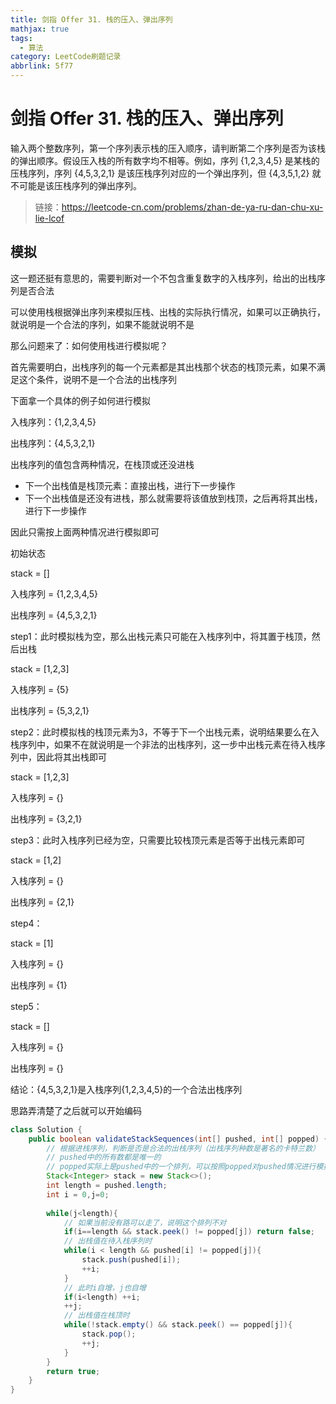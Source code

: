 ```yaml
---
title: 剑指 Offer 31. 栈的压入、弹出序列
mathjax: true
tags:
  - 算法
category: LeetCode刷题记录
abbrlink: 5f77
---
```

# 剑指 Offer 31. 栈的压入、弹出序列

输入两个整数序列，第一个序列表示栈的压入顺序，请判断第二个序列是否为该栈的弹出顺序。假设压入栈的所有数字均不相等。例如，序列 {1,2,3,4,5} 是某栈的压栈序列，序列 {4,5,3,2,1} 是该压栈序列对应的一个弹出序列，但 {4,3,5,1,2} 就不可能是该压栈序列的弹出序列。

> 链接：https://leetcode-cn.com/problems/zhan-de-ya-ru-dan-chu-xu-lie-lcof

<!-- more -->

## 模拟

这一题还挺有意思的，需要判断对一个不包含重复数字的入栈序列，给出的出栈序列是否合法

可以使用栈根据弹出序列来模拟压栈、出栈的实际执行情况，如果可以正确执行，就说明是一个合法的序列，如果不能就说明不是

那么问题来了：如何使用栈进行模拟呢？

首先需要明白，出栈序列的每一个元素都是其出栈那个状态的栈顶元素，如果不满足这个条件，说明不是一个合法的出栈序列

下面拿一个具体的例子如何进行模拟

入栈序列：{1,2,3,4,5}

出栈序列：{4,5,3,2,1}

出栈序列的值包含两种情况，在栈顶或还没进栈

- 下一个出栈值是栈顶元素：直接出栈，进行下一步操作
- 下一个出栈值是还没有进栈，那么就需要将该值放到栈顶，之后再将其出栈，进行下一步操作

因此只需按上面两种情况进行模拟即可

初始状态

stack = []

入栈序列 = {1,2,3,4,5}

出栈序列 = {4,5,3,2,1}

step1：此时模拟栈为空，那么出栈元素只可能在入栈序列中，将其置于栈顶，然后出栈

stack = [1,2,3]

入栈序列 = {5}

出栈序列 = {5,3,2,1}

step2：此时模拟栈的栈顶元素为3，不等于下一个出栈元素，说明结果要么在入栈序列中，如果不在就说明是一个非法的出栈序列，这一步中出栈元素在待入栈序列中，因此将其出栈即可

stack = [1,2,3]

入栈序列 = {}

出栈序列 = {3,2,1}

step3：此时入栈序列已经为空，只需要比较栈顶元素是否等于出栈元素即可

stack = [1,2]

入栈序列 = {}

出栈序列 = {2,1}

step4：

stack = [1]

入栈序列 = {}

出栈序列 = {1}

step5：

stack = []

入栈序列 = {}

出栈序列 = {}

结论：{4,5,3,2,1}是入栈序列{1,2,3,4,5}的一个合法出栈序列

思路弄清楚了之后就可以开始编码

```java
class Solution {
    public boolean validateStackSequences(int[] pushed, int[] popped) {
        // 根据进栈序列，判断是否是合法的出栈序列（出栈序列种数是著名的卡特兰数）
        // pushed中的所有数都是唯一的
        // popped实际上是pushed中的一个排列，可以按照popped对pushed情况进行模拟
        Stack<Integer> stack = new Stack<>();
        int length = pushed.length;
        int i = 0,j=0;
        
        while(j<length){
            // 如果当前没有路可以走了，说明这个排列不对
            if(i==length && stack.peek() != popped[j]) return false;
          	// 出栈值在待入栈序列时
            while(i < length && pushed[i] != popped[j]){
                stack.push(pushed[i]);
                ++i;
            }
            // 此时i自增，j也自增
            if(i<length) ++i;
            ++j;
          	// 出栈值在栈顶时
            while(!stack.empty() && stack.peek() == popped[j]){
                stack.pop();
                ++j;
            }
        }
        return true;
    }
}
```



